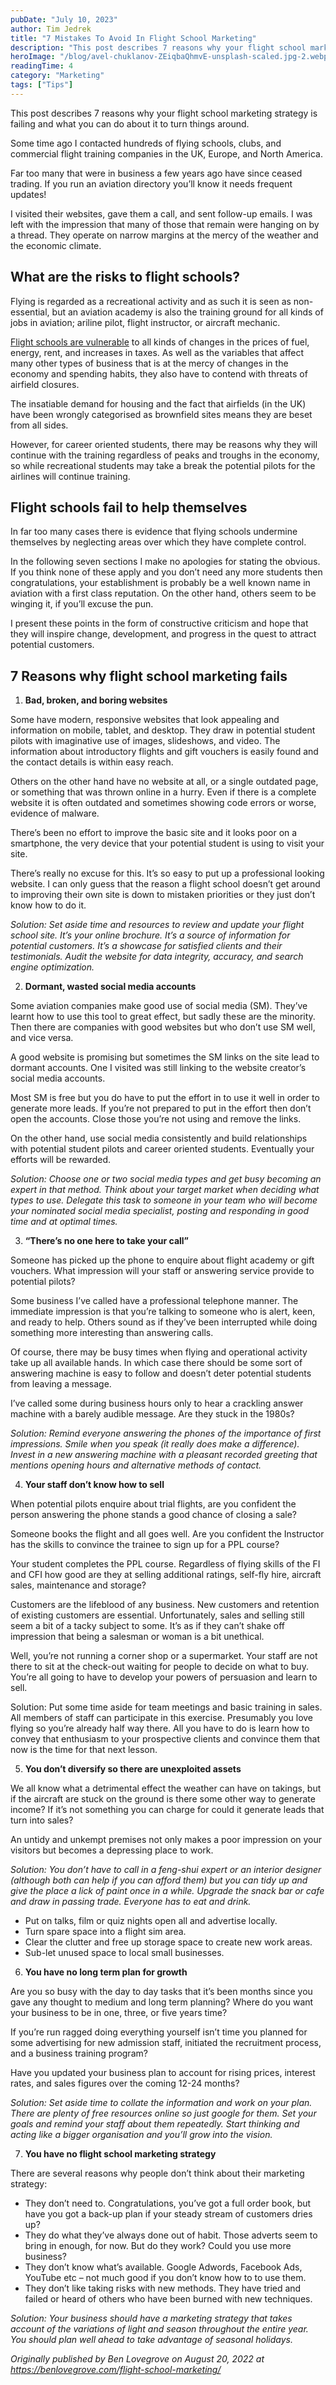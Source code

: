 ```yaml
---
pubDate: "July 10, 2023"
author: Tim Jedrek
title: "7 Mistakes To Avoid In Flight School Marketing"
description: "This post describes 7 reasons why your flight school marketing strategy is failing and what you can do about it to turn things around."
heroImage: "/blog/avel-chuklanov-ZEiqbaQhmvE-unsplash-scaled.jpg-2.webp"
readingTime: 4
category: "Marketing"
tags: ["Tips"]
---
```


This post describes 7 reasons why your flight school marketing strategy is failing and what you can do about it to turn things around.

Some time ago I contacted hundreds of flying schools, clubs, and commercial flight training companies in the UK, Europe, and North America.

Far too many that were in business a few years ago have since ceased trading. If you run an aviation directory you’ll know it needs frequent updates!

I visited their websites, gave them a call, and sent follow-up emails. I was left with the impression that many of those that remain were hanging on by a thread. They operate on narrow margins at the mercy of the weather and the economic climate.

## What are the risks to flight schools?

Flying is regarded as a recreational activity and as such it is seen as non-essential, but an aviation academy is also the training ground for all kinds of jobs in aviation; ariline pilot, flight instructor, or aircraft mechanic.

[Flight schools are vulnerable](https://www.aopa.org/training-and-safety/learn-to-fly/flight-schools#t=tagFlightSchools&sort=%40aopaufbusinessname%20ascending) to all kinds of changes in the prices of fuel, energy, rent, and increases in taxes. As well as the variables that affect many other types of business that is at the mercy of changes in the economy and spending habits, they also have to contend with threats of airfield closures.

The insatiable demand for housing and the fact that airfields (in the UK) have been wrongly categorised as brownfield sites means they are beset from all sides.

However, for career oriented students, there may be reasons why they will continue with the training regardless of peaks and troughs in the economy, so while recreational students may take a break the potential pilots for the airlines will continue training.

## Flight schools fail to help themselves

In far too many cases there is evidence that flying schools undermine themselves by neglecting areas over which they have complete control.

In the following seven sections I make no apologies for stating the obvious. If you think none of these apply and you don’t need any more students then congratulations, your establishment is probably be a well known name in aviation with a first class reputation. On the other hand, others seem to be winging it, if you’ll excuse the pun.

I present these points in the form of constructive criticism and hope that they will inspire change, development, and progress in the quest to attract potential customers.

## 7 Reasons why flight school marketing fails

1. **Bad, broken, and boring websites**

Some have modern, responsive websites that look appealing and information on mobile, tablet, and desktop. They draw in potential student pilots with imaginative use of images, slideshows, and video. The information about introductory flights and gift vouchers is easily found and the contact details is within easy reach.

Others on the other hand have no website at all, or a single outdated page, or something that was thrown online in a hurry. Even if there is a complete website it is often outdated and sometimes showing code errors or worse, evidence of malware.

There’s been no effort to improve the basic site and it looks poor on a smartphone, the very device that your potential student is using to visit your site.

There’s really no excuse for this. It’s so easy to put up a professional looking website. I can only guess that the reason a flight school doesn’t get around to improving their own site is down to mistaken priorities or they just don’t know how to do it.

_Solution: Set aside time and resources to review and update your flight school site. It’s your online brochure. It’s a source of information for potential customers. It’s a showcase for satisfied clients and their testimonials. Audit the website for data integrity, accuracy, and search engine optimization._

2. **Dormant, wasted social media accounts**

Some aviation companies make good use of social media (SM). They’ve learnt how to use this tool to great effect, but sadly these are the minority. Then there are companies with good websites but who don’t use SM well, and vice versa.

A good website is promising but sometimes the SM links on the site lead to dormant accounts. One I visited was still linking to the website creator’s social media accounts.

Most SM is free but you do have to put the effort in to use it well in order to generate more leads. If you’re not prepared to put in the effort then don’t open the accounts. Close those you’re not using and remove the links.

On the other hand, use social media consistently and build relationships with potential student pilots and career oriented students. Eventually your efforts will be rewarded.

_Solution: Choose one or two social media types and get busy becoming an expert in that method. Think about your target market when deciding what types to use. Delegate this task to someone in your team who will become your nominated social media specialist, posting and responding in good time and at optimal times._

3. **“There’s no one here to take your call”**

Someone has picked up the phone to enquire about flight academy or gift vouchers. What impression will your staff or answering service provide to potential pilots?

Some business I’ve called have a professional telephone manner. The immediate impression is that you’re talking to someone who is alert, keen, and ready to help. Others sound as if they’ve been interrupted while doing something more interesting than answering calls.

Of course, there may be busy times when flying and operational activity take up all available hands. In which case there should be some sort of answering machine is easy to follow and doesn’t deter potential students from leaving a message.

I’ve called some during business hours only to hear a crackling answer machine with a barely audible message. Are they stuck in the 1980s?

_Solution: Remind everyone answering the phones of the importance of first impressions. Smile when you speak (it really does make a difference). Invest in a new answering machine with a pleasant recorded greeting that mentions opening hours and alternative methods of contact._

4. **Your staff don’t know how to sell**

When potential pilots enquire about trial flights, are you confident the person answering the phone stands a good chance of closing a sale?

Someone books the flight and all goes well. Are you confident the Instructor has the skills to convince the trainee to sign up for a PPL course?

Your student completes the PPL course. Regardless of flying skills of the FI and CFI how good are they at selling additional ratings, self-fly hire, aircraft sales, maintenance and storage?

Customers are the lifeblood of any business. New customers and retention of existing customers are essential. Unfortunately, sales and selling still seem a bit of a tacky subject to some. It’s as if they can’t shake off impression that being a salesman or woman is a bit unethical.

Well, you’re not running a corner shop or a supermarket. Your staff are not there to sit at the check-out waiting for people to decide on what to buy. You’re all going to have to develop your powers of persuasion and learn to sell.

Solution: Put some time aside for team meetings and basic training in sales. All members of staff can participate in this exercise. Presumably you love flying so you’re already half way there. All you have to do is learn how to convey that enthusiasm to your prospective clients and convince them that now is the time for that next lesson.

5. **You don’t diversify so there are unexploited assets**

We all know what a detrimental effect the weather can have on takings, but if the aircraft are stuck on the ground is there some other way to generate income? If it’s not something you can charge for could it generate leads that turn into sales?

An untidy and unkempt premises not only makes a poor impression on your visitors but becomes a depressing place to work.

_Solution: You don’t have to call in a feng-shui expert or an interior designer (although both can help if you can afford them) but you can tidy up and give the place a lick of paint once in a while. Upgrade the snack bar or cafe and draw in passing trade. Everyone has to eat and drink._

- Put on talks, film or quiz nights open all and advertise locally.
- Turn spare space into a flight sim area.
- Clear the clutter and free up storage space to create new work areas.
- Sub-let unused space to local small businesses.

6.  **You have no long term plan for growth**

Are you so busy with the day to day tasks that it’s been months since you gave any thought to medium and long term planning? Where do you want your business to be in one, three, or five years time?

If you’re run ragged doing everything yourself isn’t time you planned for some advertising for new admission staff, initiated the recruitment process, and a business training program?

Have you updated your business plan to account for rising prices, interest rates, and sales figures over the coming 12-24 months?

_Solution: Set aside time to collate the information and work on your plan. There are plenty of free resources online so just google for them. Set your goals and remind your staff about them repeatedly. Start thinking and acting like a bigger organisation and you’ll grow into the vision._

7. **You have no flight school marketing strategy**

There are several reasons why people don’t think about their marketing strategy:

- They don’t need to. Congratulations, you’ve got a full order book, but have you got a back-up plan if your steady stream of customers dries up?
- They do what they’ve always done out of habit. Those adverts seem to bring in enough, for now. But do they work? Could you use more business?
- They don’t know what’s available. Google Adwords, Facebook Ads, YouTube etc – not much good if you don’t know how to to use them.
- They don’t like taking risks with new methods. They have tried and failed or heard of others who have been burned with new techniques.

_Solution: Your business should have a marketing strategy that takes account of the variations of light and season throughout the entire year. You should plan well ahead to take advantage of seasonal holidays._

_Originally published by Ben Lovegrove on August 20, 2022 at <https://benlovegrove.com/flight-school-marketing/>_
